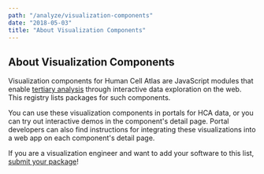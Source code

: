 ```yaml
---
path: "/analyze/visualization-components"
date: "2018-05-03"
title: "About Visualization Components"
---
```


## About Visualization Components
Visualization components for Human Cell Atlas are JavaScript modules that enable [tertiary analysis](https://putalinkhere.com/what-is-tertiary-analysis) through interactive data exploration on the web.  This registry lists packages for such components.

You can use these visualization components in portals for HCA data, or you can try out interactive demos in the component's detail page.  Portal developers can also find instructions for integrating these visualizations into a web app on each component's detail page.

If you are a visualization engineer and want to add your software to this list, [submit your package](https://github.com/HumanCellAtlas/data-portal-content/issues/new/?with-visualization-component-package-submission-issue-template)!
